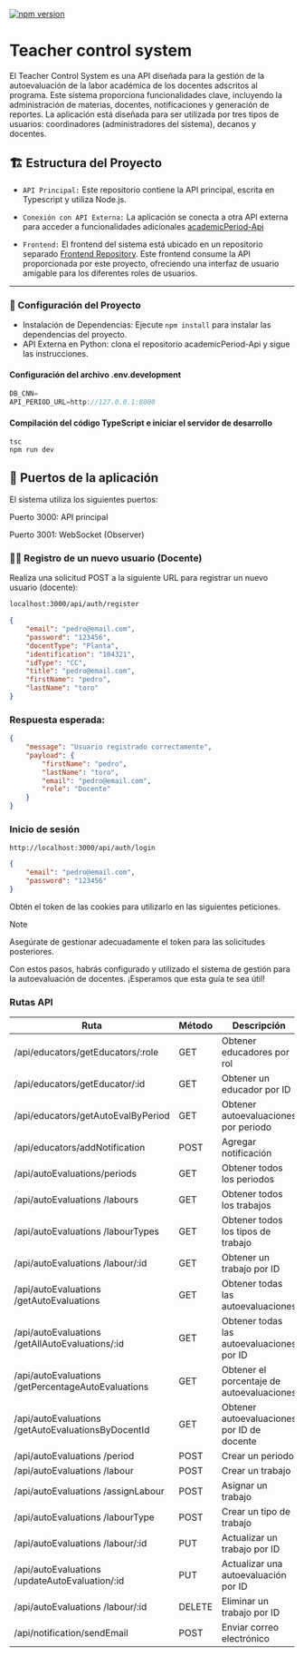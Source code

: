 [![npm version](https://badge.fury.io/js/npm.svg)](https://badge.fury.io/js/npm)
# Teacher control system
El Teacher Control System es una API diseñada para la gestión de la autoevaluación de la labor académica de los docentes adscritos al programa. Este sistema proporciona funcionalidades clave, incluyendo la administración de materias, docentes, notificaciones y generación de reportes. La aplicación está diseñada para ser utilizada por tres tipos de usuarios: coordinadores (administradores del sistema), decanos y docentes.

## 🏗️ Estructura del Proyecto
* ```API Principal:``` Este repositorio contiene la API principal, escrita en Typescript y utiliza Node.js.

* ```Conexión con API Externa:``` La aplicación se conecta a otra API externa para acceder a funcionalidades adicionales [academicPeriod-Api](https://github.com/JulianRuano/academicPeriod-Api)

* ```Frontend:``` El frontend del sistema está ubicado en un repositorio separado [Frontend Repository](https://github.com/JulianRuano/evaluation_system_frontend). Este frontend consume la API proporcionada por este proyecto, ofreciendo una interfaz de usuario amigable para los diferentes roles de usuarios.
  
---
### 🚀 Configuración del Proyecto

* Instalación de Dependencias: Ejecute `npm install` para instalar las dependencias del proyecto. 
* API Externa en Python: clona el repositorio academicPeriod-Api y sigue las instrucciones.

#### Configuración del archivo .env.development
```c
DB_CNN=
API_PERIOD_URL=http://127.0.0.1:8000
```

#### Compilación del código TypeScript e iniciar el servidor de desarrollo
```
tsc
npm run dev
```


## 🔌 Puertos de la aplicación
El sistema utiliza los siguientes puertos:

Puerto 3000: API principal

Puerto 3001: WebSocket (Observer)

### 👨‍🏫 Registro de un nuevo usuario (Docente)
Realiza una solicitud POST a la siguiente URL para registrar un nuevo usuario (docente):
```bash
localhost:3000/api/auth/register
```
```json
{
    "email": "pedro@email.com",
    "password": "123456",
    "docentType": "Planta",
    "identification": "104321",
    "idType": "CC",
    "title": "pedro@email.com",
    "firstName": "pedro",
    "lastName": "toro"
}
```

### Respuesta esperada:
```json
{
    "message": "Usuario registrado correctamente",
    "payload": {
        "firstName": "pedro",
        "lastName": "toro",
        "email": "pedro@email.com",
        "role": "Docente"
    }
}
```
### Inicio de sesión
```
http://localhost:3000/api/auth/login
```
```json
{
    "email": "pedro@email.com",
    "password": "123456"
}
```

Obtén el token de las cookies para utilizarlo en las siguientes peticiones.
> [!NOTE]
> Asegúrate de gestionar adecuadamente el token para las solicitudes posteriores.

Con estos pasos, habrás configurado y utilizado el sistema de gestión para la autoevaluación de docentes. ¡Esperamos que esta guía te sea útil!

### Rutas API


| Ruta                  | Método | Descripción                                                            |
|-----------------------|--------|------------------------------------------------------------------------|
| /api/educators/getEducators/:role   | GET    | Obtener educadores por rol                               |
| /api/educators/getEducator/:id      | GET    | Obtener un educador por ID                               |
| /api/educators/getAutoEvalByPeriod  | GET    | Obtener autoevaluaciones por periodo                     |
| /api/educators/addNotification      | POST   | Agregar notificación                                     |
| /api/autoEvaluations/periods        | GET    | Obtener todos los periodos                               |
| /api/autoEvaluations /labours               | GET    | Obtener todos los trabajos                       |
| /api/autoEvaluations /labourTypes           | GET    | Obtener todos los tipos de trabajo               |
| /api/autoEvaluations /labour/:id            | GET    | Obtener un trabajo por ID                        |
| /api/autoEvaluations /getAutoEvaluations    | GET    | Obtener todas las autoevaluaciones               |
| /api/autoEvaluations /getAllAutoEvaluations/:id | GET | Obtener todas las autoevaluaciones por ID       |
| /api/autoEvaluations /getPercentageAutoEvaluations | GET | Obtener el porcentaje de autoevaluaciones    |
| /api/autoEvaluations /getAutoEvaluationsByDocentId | GET | Obtener autoevaluaciones por ID de docente   |
| /api/autoEvaluations /period                | POST   | Crear un periodo                                 |
| /api/autoEvaluations /labour                | POST   | Crear un trabajo                                 |
| /api/autoEvaluations /assignLabour          | POST   | Asignar un trabajo                               |
| /api/autoEvaluations /labourType            | POST   | Crear un tipo de trabajo                         |
| /api/autoEvaluations /labour/:id            | PUT    | Actualizar un trabajo por ID                     |
| /api/autoEvaluations /updateAutoEvaluation/:id | PUT | Actualizar una autoevaluación por ID             |
| /api/autoEvaluations /labour/:id            | DELETE | Eliminar un trabajo por ID                       |
| /api/notification/sendEmail | POST | Enviar correo electrónico                                          |


